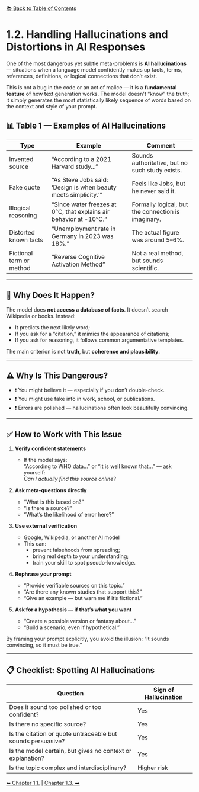 [📚 Back to Table of Contents](../../README.md)

# 1.2. Handling Hallucinations and Distortions in AI Responses

One of the most dangerous yet subtle meta-problems is **AI hallucinations** — situations when a language model confidently makes up facts, terms, references, definitions, or logical connections that don’t exist.

This is not a bug in the code or an act of malice — it is a **fundamental feature** of how text generation works. The model doesn't “know” the truth; it simply generates the most statistically likely sequence of words based on the context and style of your prompt.

## 📊 Table 1 — Examples of AI Hallucinations

| Type                      | Example                                                             | Comment                                                                 |
|---------------------------|---------------------------------------------------------------------|-------------------------------------------------------------------------|
| Invented source           | “According to a 2021 Harvard study…”                                | Sounds authoritative, but no such study exists.                        |
| Fake quote                | “As Steve Jobs said: ‘Design is when beauty meets simplicity.’”     | Feels like Jobs, but he never said it.                                 |
| Illogical reasoning       | “Since water freezes at 0°C, that explains air behavior at -10°C.”  | Formally logical, but the connection is imaginary.                     |
| Distorted known facts     | “Unemployment rate in Germany in 2023 was 18%.”                     | The actual figure was around 5–6%.                                     |
| Fictional term or method  | “Reverse Cognitive Activation Method”                               | Not a real method, but sounds scientific.                              |

---

## 🤖 Why Does It Happen?

The model does **not access a database of facts**. It doesn’t search Wikipedia or books. Instead:
- It predicts the next likely word;
- If you ask for a “citation,” it mimics the appearance of citations;
- If you ask for reasoning, it follows common argumentative templates.

The main criterion is not **truth**, but **coherence and plausibility**.

---

## ⚠ Why Is This Dangerous?

- ❗ You might believe it — especially if you don’t double-check.
- ❗ You might use fake info in work, school, or publications.
- ❗ Errors are polished — hallucinations often look beautifully convincing.

---

## ✅ How to Work with This Issue

1. **Verify confident statements**
   - If the model says:  
     “According to WHO data...” or “It is well known that...” — ask yourself:  
     _Can I actually find this source online?_

2. **Ask meta-questions directly**
   - “What is this based on?”  
   - “Is there a source?”  
   - “What’s the likelihood of error here?”

3. **Use external verification**
   - Google, Wikipedia, or another AI model
   - This can:
     - prevent falsehoods from spreading;
     - bring real depth to your understanding;
     - train your skill to spot pseudo-knowledge.

4. **Rephrase your prompt**
   - “Provide verifiable sources on this topic.”  
   - “Are there any known studies that support this?”  
   - “Give an example — but warn me if it’s fictional.”

5. **Ask for a hypothesis — if that’s what you want**
   - “Create a possible version or fantasy about...”  
   - “Build a scenario, even if hypothetical.”

By framing your prompt explicitly, you avoid the illusion: “It sounds convincing, so it must be true.”

---

## 📋 Checklist: Spotting AI Hallucinations

| Question                                                        | Sign of Hallucination |
|------------------------------------------------------------------|------------------------|
| Does it sound too polished or too confident?                     | Yes                    |
| Is there no specific source?                                     | Yes                    |
| Is the citation or quote untraceable but sounds persuasive?      | Yes                    |
| Is the model certain, but gives no context or explanation?       | Yes                    |
| Is the topic complex and interdisciplinary?                      | Higher risk            |

[⬅️ Chapter 1.1.](chapter11.md)  |  [Chapter 1.3. ➡️](chapter13.md)
